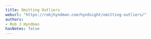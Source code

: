 ```yaml
---
title: Omitting Outliers
weburl: "https://robjhyndman.com/hyndsight/omitting-outliers/"
authors:
- Rob J Hyndman
hasNotes: false
---
```

